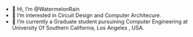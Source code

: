 - 👋 Hi, I’m @WatermelonRain
- 👀 I’m interested in Circuit Design and Computer Architecure.
- 🌱 I’m currently a Graduate student pursuining Computer Engineering at University Of Southern California, Los Angeles , USA.
